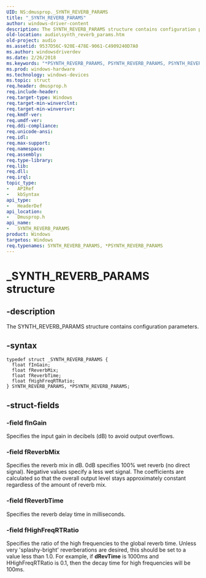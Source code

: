 ```yaml
---
UID: NS:dmusprop._SYNTH_REVERB_PARAMS
title: "_SYNTH_REVERB_PARAMS"
author: windows-driver-content
description: The SYNTH_REVERB_PARAMS structure contains configuration parameters.
old-location: audio\synth_reverb_params.htm
old-project: audio
ms.assetid: 9537D56C-920E-478E-9061-C4909240D7A0
ms.author: windowsdriverdev
ms.date: 2/26/2018
ms.keywords: "*PSYNTH_REVERB_PARAMS, PSYNTH_REVERB_PARAMS, PSYNTH_REVERB_PARAMS structure pointer [Audio Devices], SYNTH_REVERB_PARAMS, SYNTH_REVERB_PARAMS structure [Audio Devices], _SYNTH_REVERB_PARAMS, audio.synth_reverb_params, dmusprop/PSYNTH_REVERB_PARAMS, dmusprop/SYNTH_REVERB_PARAMS"
ms.prod: windows-hardware
ms.technology: windows-devices
ms.topic: struct
req.header: dmusprop.h
req.include-header: 
req.target-type: Windows
req.target-min-winverclnt: 
req.target-min-winversvr: 
req.kmdf-ver: 
req.umdf-ver: 
req.ddi-compliance: 
req.unicode-ansi: 
req.idl: 
req.max-support: 
req.namespace: 
req.assembly: 
req.type-library: 
req.lib: 
req.dll: 
req.irql: 
topic_type:
-	APIRef
-	kbSyntax
api_type:
-	HeaderDef
api_location:
-	Dmusprop.h
api_name:
-	SYNTH_REVERB_PARAMS
product: Windows
targetos: Windows
req.typenames: SYNTH_REVERB_PARAMS, *PSYNTH_REVERB_PARAMS
---
```


# _SYNTH_REVERB_PARAMS structure


## -description


The SYNTH_REVERB_PARAMS structure contains configuration parameters.


## -syntax


````
typedef struct _SYNTH_REVERB_PARAMS {
  float fInGain;
  float fReverbMix;
  float fReverbTime;
  float fHighFreqRTRatio;
} SYNTH_REVERB_PARAMS, *PSYNTH_REVERB_PARAMS;
````


## -struct-fields




### -field fInGain

Specifies the input gain in decibels (dB) to avoid output overflows.


### -field fReverbMix

Specifies the reverb mix in dB. 0dB specifies 100% wet reverb (no direct signal). Negative values specify a less wet signal. The coefficients are calculated so that the overall output level stays approximately constant regardless of the amount of reverb mix. 


### -field fReverbTime

Specifies the reverb delay time in milliseconds.


### -field fHighFreqRTRatio

Specifies the ratio of the high frequencies to the global reverb time. Unless very 'splashy-bright' reverberations are desired, this should be set to a value less than 1.0. For example, if <b>dRevTime</b> is 1000ms and HHighFreqRTRatio is 0.1, then the decay time for high frequencies will be 100ms.

